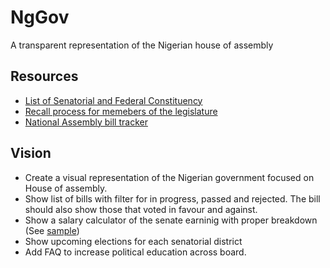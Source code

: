 # NgGov
A transparent representation of the Nigerian house of assembly 

## Resources

- [List of Senatorial and Federal Constituency](https://www.inecnigeria.org/downloads-all/name-of-senatorial-districts-federal-and-state-constituencies-nationwide/)
- [Recall process for memebers of the legislature](https://github.com/hoshomoh/NgGov/blob/main/Legislature-Recall-Process.jpeg)
- [National Assembly bill tracker](https://www.nassnig.org/documents/bills)

## Vision

- Create a visual representation of the Nigerian government focused on House of assembly.
- Show list of bills with filter for in progress, passed and rejected. The bill should also show those that voted in favour and against.
- Show a salary calculator of the senate earninig with proper breakdown (See [sample](https://www.bbc.com/news/world-africa-43516825))
- Show upcoming elections for each senatorial district
- Add FAQ to increase political education across board. 

